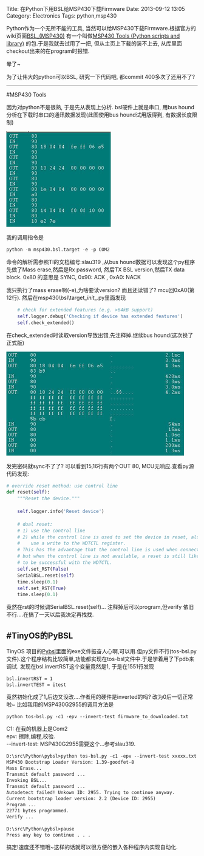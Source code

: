 Title: 在Python下用BSL给MSP430下载Firmware
Date: 2013-09-12 13:05
Category: Electronics
Tags: python,msp430


Python作为一个无所不能的工具, 当然可以给MSP430下载Firmware.根据官方的wiki页面[BSL_(MSP430)](http://processors.wiki.ti.com/index.php/BSL_(MSP430))
有一个叫做[MSP430 Tools (Python scripts and library)](http://pythonhosted.org/python-msp430-tools/) 的包.于是我就去试用了一把, 但从主页上下载的装不上去, 从库里面checkout出来的在program时报错.

晕了~

为了让伟大的python可以BSL, 研究一下代码吧, 都commit 400多次了还用不了?

---
#MSP430 Tools

因为对python不是很熟, 于是先从表现上分析. bsl硬件上就是串口, 用bus hound 分析在下载时串口的通讯数据发现(此图使用bus hound试用版得到, 有数据长度限制)

![bus hound 图1](../images/在Python下用BSL给MSP430下载Firmware/1.jpg)

我的调用指令是

```python
python -m msp430.bsl.target -e -p COM2
```

命令的解析需参照TI的文档编号:slau319 ,从bus hound数据可以发现这个py程序先做了Mass erase,然后是Rx password, 然后TX BSL version,然后TX data block.
0x80 的意思是 SYNC, 0x90: ACK , 0xA0: NACK

我只执行了mass erase啊(-e),为啥要读version? 而且还读错了? mcu回0xA0(第12行).
然后在msp430\bsl\target\__init__.py里面发现

```python
	# check for extended features (e.g. >64kB support)
	self.logger.debug('Checking if device has extended features')
	self.check_extended()
```

在check_extended时读取version导致出错,先注释掉.继续bus hound(这次换了正式版)

![bus hound 2](../images/在Python下用BSL给MSP430下载Firmware/2.jpg)

发完密码就sync不了了? 可以看到15,16行有两个OUT 80, MCU无响应.查看py源代码发现:

```python
# override reset method: use control line
def reset(self):
    """Reset the device."""
       
    self.logger.info('Reset device')
       
    # dual reset:
    # 1) use the control line
    # 2) while the control line is used to set the device in reset, also
    #    use a write to the WDTCTL register.
    # This has the advantage that the control line is used when connected
    # but when the control line is not available, a reset is still likely
    # to be successful with the WDTCTL.
    self.set_RST(False)
    SerialBSL.reset(self)
    time.sleep(0.1)
    self.set_RST(True)
    time.sleep(0.1)
```

竟然在rst的时候调SerialBSL.reset(self)...
注释掉后可以program,但verify 依旧不行....在搞了一天以后我决定再找找.

#TinyOS的PyBSL
----

TinyOS 项目的[Pybsl](https://github.com/tinyos/tinyos-main/tree/master/tools/platforms/msp430/pybsl)里面的exe文件振奋人心啊,可以用.但py文件不行(tos-bsl.py文件).这个程序结构比较简单,功能都实现在tos-bsl文件中.于是学着用了下pdb来调试.
发现在bsl.invertRST这个变量竟然是1, 于是在1551行发现

```
bsl.invertRST = 1
bsl.invertTEST = itest
```

竟然初始化成了1,后边又没改....作者用的硬件是inverted的吗? 改为0后一切正常啦~ 比如我用的MSP430G2955的调用方法是

```
python tos-bsl.py -c1 -epv --invert-test firmware_to_downloaded.txt
```

C1: 在我的机器上是Com2  
epv: 擦除,编程,校验.    
--invert-test: MSP430G2955需要这个...参考slau319.

```
D:\src\Python\pybsl>python tos-bsl.py -c1 -epv --invert-test xxxxx.txt
MSP430 Bootstrap Loader Version: 1.39-goodfet-8
Mass Erase...
Transmit default password ...
Invoking BSL...
Transmit default password ...
Autodetect failed! Unkown ID: 2955. Trying to continue anyway.
Current bootstrap loader version: 2.2 (Device ID: 2955)
Program ...
22771 bytes programmed.
Verify ...
 
D:\src\Python\pybsl>pause
Press any key to continue . . .
```

搞定!速度还不错哦~这样的话就可以很方便的嵌入各种程序内实现自动化.
